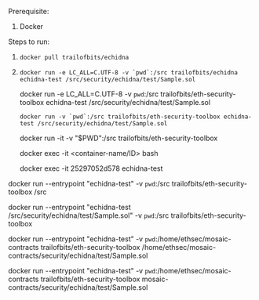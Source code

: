 

Prerequisite: 
1. Docker 

Steps to run: 
1. ``` docker pull trailofbits/echidna ```
2. ```docker run -e LC_ALL=C.UTF-8 -v `pwd`:/src trailofbits/echidna echidna-test /src/security/echidna/test/Sample.sol```      
    
    
    docker run -e LC_ALL=C.UTF-8 -v `pwd`:/src trailofbits/eth-security-toolbox  echidna-test /src/security/echidna/test/Sample.sol
    
    ```docker run -v `pwd`:/src trailofbits/eth-security-toolbox echidna-test /src/security/echidna/test/Sample.sol```
    
    
    docker run -it -v "$PWD":/src  trailofbits/eth-security-toolbox
    
    docker exec -it <container-name/ID> bash
    
    docker exec -it 25297052d578 echidna-test


docker run --entrypoint "echidna-test" -v `pwd`:/src trailofbits/eth-security-toolbox /src


docker run --entrypoint "echidna-test /src/security/echidna/test/Sample.sol" -v `pwd`:/src trailofbits/eth-security-toolbox


  docker run  --entrypoint "echidna-test" -v `pwd`:/home/ethsec/mosaic-contracts trailofbits/eth-security-toolbox /home/ethsec/mosaic-contracts/security/echidna/test/Sample.sol 
  
  
  
  docker run  --entrypoint "echidna-test" -v `pwd`:/home/ethsec/mosaic-contracts trailofbits/eth-security-toolbox mosaic-contracts/security/echidna/test/Sample.sol 